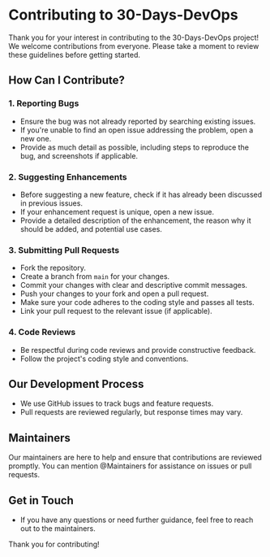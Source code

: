 # Contributing to 30-Days-DevOps

Thank you for your interest in contributing to the 30-Days-DevOps project! We welcome contributions from everyone. Please take a moment to review these guidelines before getting started.

## How Can I Contribute?

### 1. Reporting Bugs
- Ensure the bug was not already reported by searching existing issues.
- If you're unable to find an open issue addressing the problem, open a new one. 
- Provide as much detail as possible, including steps to reproduce the bug, and screenshots if applicable.

### 2. Suggesting Enhancements
- Before suggesting a new feature, check if it has already been discussed in previous issues.
- If your enhancement request is unique, open a new issue.
- Provide a detailed description of the enhancement, the reason why it should be added, and potential use cases.

### 3. Submitting Pull Requests
- Fork the repository.
- Create a branch from `main` for your changes.
- Commit your changes with clear and descriptive commit messages.
- Push your changes to your fork and open a pull request.
- Make sure your code adheres to the coding style and passes all tests.
- Link your pull request to the relevant issue (if applicable).

### 4. Code Reviews
- Be respectful during code reviews and provide constructive feedback.
- Follow the project's coding style and conventions.

## Our Development Process
- We use GitHub issues to track bugs and feature requests.
- Pull requests are reviewed regularly, but response times may vary.

## Maintainers
Our maintainers are here to help and ensure that contributions are reviewed promptly. You can mention @Maintainers for assistance on issues or pull requests.

## Get in Touch
- If you have any questions or need further guidance, feel free to reach out to the maintainers.

Thank you for contributing!
